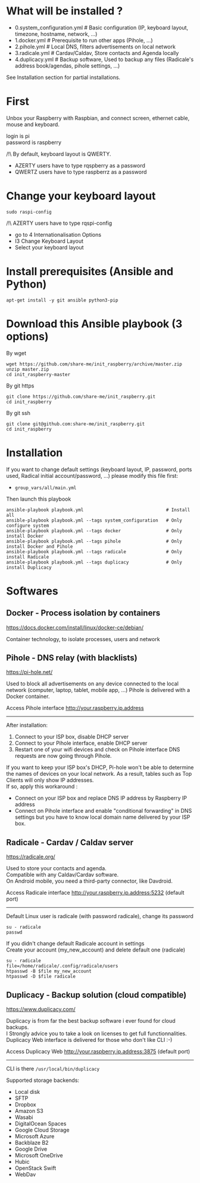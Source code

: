 # What will be installed ?

- 0.system_configuration.yml  # Basic configuration (IP, keyboard layout, timezone, hostname, network, ...)
- 1.docker.yml                # Prerequisite to run other apps (Pihole, ...)
- 2.pihole.yml                # Local DNS, filters advertisements on local network
- 3.radicale.yml              # Cardav/Caldav, Store contacts and Agenda locally
- 4.duplicacy.yml             # Backup software, Used to backup any files (Radicale's address book/agendas, pihole settings, ...)

See Installation section for partial installations.

# First

Unbox your Raspberry with Raspbian, and connect screen, ethernet cable, mouse and keyboard.  

login is pi  
password is raspberry

/!\ By default, keyboard layout is QWERTY.

- AZERTY users have to type rqspberry as a password
- QWERTZ users have to type raspberrz as a password


# Change your keyboard layout

```
sudo raspi-config
```

/!\ AZERTY users have to type rqspi-config

- go to 4 Internationalisation Options
- I3 Change Keyboard Layout
- Select your keyboard layout




# Install prerequisites (Ansible and Python)

```shell
apt-get install -y git ansible python3-pip
```

# Download this Ansible playbook (3 options)

By wget

```shell
wget https://github.com/share-me/init_raspberry/archive/master.zip
unzip master.zip
cd init_raspberry-master
```

By git https  

```
git clone https://github.com/share-me/init_raspberry.git
cd init_raspberry
```

By git ssh  

```
git clone git@github.com:share-me/init_raspberry.git
cd init_raspberry
```

# Installation

If you want to change default settings (keyboard layout, IP, password, ports used, Radical initial account/password, ...) please modify this file first:  
- `group_vars/all/main.yml`

Then launch this playbook

```shell
ansible-playbook playbook.yml                               # Install all
ansible-playbook playbook.yml --tags system_configuration   # Only configure system
ansible-playbook playbook.yml --tags docker                 # Only install Docker
ansible-playbook playbook.yml --tags pihole                 # Only install Docker and Pihole
ansible-playbook playbook.yml --tags radicale               # Only install Radicale
ansible-playbook playbook.yml --tags duplicacy              # Only install Duplicacy
```

# Softwares

## Docker - Process isolation by containers

https://docs.docker.com/install/linux/docker-ce/debian/

Container technology, to isolate processes, users and network

## Pihole - DNS relay (with blacklists)

https://pi-hole.net/

Used to block all advertisements on any device connected to the local network (computer, laptop, tablet, mobile app, ...)
Pihole is delivered with a Docker container.

Access Pihole interface http://your.raspberry.ip.address

---

After installation:

1. Connect to your ISP box, disable DHCP server
2. Connect to your Pihole interface, enable DHCP server
3. Restart one of your wifi devices and check on Pihole interface DNS requests are now going through Pihole.  



If you want to keep your ISP box's DHCP, Pi-hole won't be able to determine the names of devices on your local network. As a result, tables such as Top Clients will only show IP addresses.  
If so, apply this workaround :
- Connect on your ISP box and replace DNS IP address by Raspberry IP address
- Connect on Pihole interface and enable "conditional forwarding" in DNS settings but you have to know local domain name delivered by your ISP box.


## Radicale - Cardav / Caldav server

https://radicale.org/

Used to store your contacts and agenda.  
Compatible with any Caldav/Cardav software.  
On Android mobile, you need a third-party connector, like Davdroid.

Access Radicale interface http://your.raspberry.ip.address:5232 (default port)

---

Default Linux user is radicale (with password radicale), change its password  

```shell
su - radicale
passwd
```


If you didn't change default Radicale account in settings  
Create your account (my_new_account) and delete default one (radicale)

```shell
su - radicale
file=/home/radicale/.config/radicale/users
htpasswd -B $file my_new_account
htpasswd -D $file radicale
```


## Duplicacy - Backup solution (cloud compatible)

https://www.duplicacy.com/

Duplicacy is from far the best backup software i ever found for cloud backups.  
I Strongly advice you to take a look on licenses to get full functionnalities.  
Duplicacy Web interface is delivered for those who don't like CLI :-)

Access Duplicacy Web http://your.raspberry.ip.address:3875 (default port)  

---

CLI is there `/usr/local/bin/duplicacy`

Supported storage backends: 
- Local disk
- SFTP
- Dropbox
- Amazon S3
- Wasabi
- DigitalOcean Spaces
- Google Cloud Storage
- Microsoft Azure
- Backblaze B2
- Google Drive
- Microsoft OneDrive
- Hubic
- OpenStack Swift
- WebDav
